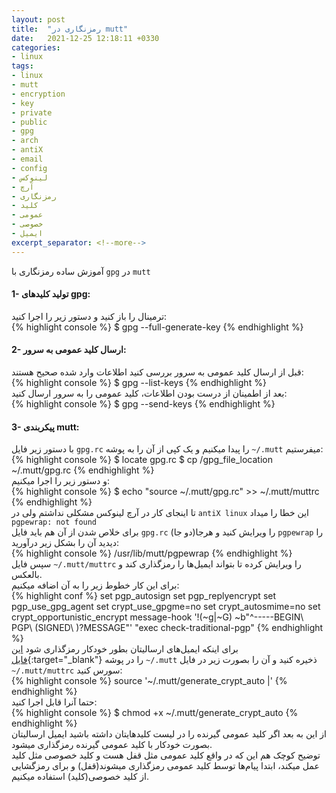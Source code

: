 ```yaml
---
layout: post
title:  "رمزنگاری در mutt"
date:   2021-12-25 12:18:11 +0330
categories:
- linux
tags:
- linux
- mutt
- encryption
- key
- private
- public
- gpg
- arch
- antiX
- email
- config
- لینوکس
- آرچ
- رمزنگاری
- کلید
- عمومی
- خصوصی
- ایمیل
excerpt_separator: <!--more-->
---
```

آموزش ساده رمزنگاری با `gpg` در `mutt‍`
#### 1- تولید کلید‌های gpg:   
ترمینال را باز کنید و دستور زیر را اجرا کنید:   
{% highlight console %}
$ gpg --full-generate-key
{% endhighlight %}
#### 2- ارسال کلید عمومی به سرور:   
قبل از ارسال کلید عمومی به سرور بررسی کنید اطلاعات وارد شده صحیح هستند:   
{% highlight console %}
$ gpg --list-keys
{% endhighlight %}   
بعد از اطمینان از درست بودن اطلاعات، کلید عمومی را به سرور ارسال کنید:   
{% highlight console %}
$ gpg --send-keys
{% endhighlight %}   
<!--more-->
#### 3- پیکربندی mutt:   
با دستور زیر فایل `gpg.rc` را پیدا میکنیم و یک کپی از آن را به پوشه `~/.mutt` میفرستیم:   
{% highlight console %}
$ locate gpg.rc
$ cp /gpg_file_location  ~/.mutt/gpg.rc
{% endhighlight %}   
و دستور زیر را اجرا میکنیم:   
{% highlight console %}
$ echo "source ~/.mutt/gpg.rc" >> ~/.mutt/muttrc
{% endhighlight %}   
تا اینجای کار در آرچ لینوکس مشکلی نداشتم ولی در `antiX linux` این خطا را میداد `pgpewrap: not found`   
برای خلاص شدن از آن هم باید فایل `gpg.rc` را ویرایش کنید و هرجا(دو جا) `pgpewrap` را دیدید آن را بشکل زیر درآورید:   
{% highlight console %}
/usr/lib/mutt/pgpewrap
{% endhighlight %}   
سپس فایل `~/.mutt/muttrc` را ویرایش کرده تا بتواند ایمیل‌ها را رمزگذاری کند و بالعکس.   
برای این کار خطوط زیر را به آن اضافه میکنیم:   
{% highlight conf %}
set pgp_autosign
set pgp_replyencrypt
set pgp_use_gpg_agent
set crypt_use_gpgme=no
set crypt_autosmime=no
set crypt_opportunistic_encrypt
message-hook '!(~g|~G) ~b"^-----BEGIN\ PGP\ (SIGNED\ )?MESSAGE"' "exec check-traditional-pgp"
{% endhighlight %}   
برای اینکه ایمیل‌های ارسالیتان بطور خودکار رمزگذاری شود [این فایل](https://www.erack.de/download/generate_crypt_auto){:target="_blank"} را در پوشه `~/.mutt` ذخیره کنید و آن را بصورت زیر در فایل `~/.mutt/muttrc` سورس کنید:   
{% highlight console %}
source '~/.mutt/generate_crypt_auto |'
{% endhighlight %}   
حتما آنرا قابل اجرا کنید:   
{% highlight console %}
$ chmod +x ~/.mutt/generate_crypt_auto
{% endhighlight %}   
از این به بعد اگر کلید عمومی گیرنده را در لیست کلیدهایتان داشته باشید ایمیل ارسالیتان بصورت خودکار با کلید عمومی گیرنده رمزگذاری میشود.   
توضیح کوچک هم این که در واقع کلید عمومی مثل قفل هست و کلید خصوصی مثل کلید عمل میکند، ابتدا پیام‌ها توسط کلید عمومی رمزگذاری میشوند(قفل) و برای رمزگشایی از کلید خصوصی(کلید) استفاده میکنیم.
